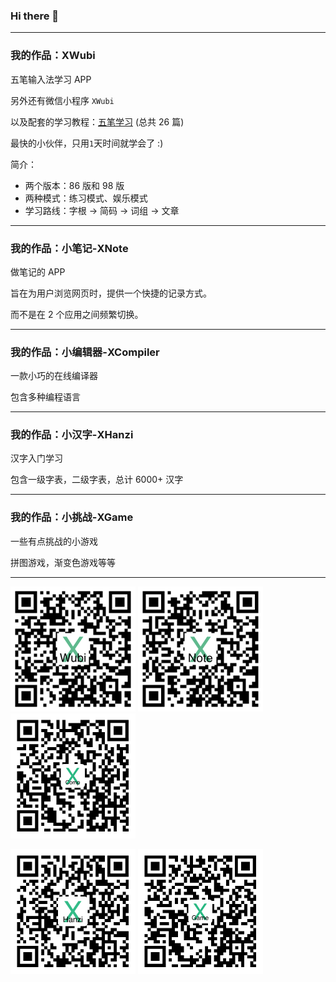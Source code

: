 ### Hi there 👋

---

### 我的作品：XWubi

五笔输入法学习 APP

另外还有微信小程序 `XWubi`

以及配套的学习教程：[五笔学习](https://mp.weixin.qq.com/mp/appmsgalbum?__biz=MzAwMDQ4OTE5Nw==&action=getalbum&album_id=1789127674695598085&scene=173&from_msgid=2457840578&from_itemidx=1&count=3&nolastread=1#wechat_redirect) (总共 26 篇)

最快的小伙伴，只用`1`天时间就学会了 :)

简介：
- 两个版本：86 版和 98 版
- 两种模式：练习模式、娱乐模式
- 学习路线：字根 -> 简码 -> 词组 -> 文章     

---

### 我的作品：小笔记-XNote

做笔记的 APP

旨在为用户浏览网页时，提供一个快捷的记录方式。

而不是在 2 个应用之间频繁切换。

---

### 我的作品：小编辑器-XCompiler

一款小巧的在线编译器

包含多种编程语言

---

### 我的作品：小汉字-XHanzi

汉字入门学习

包含一级字表，二级字表，总计 6000+ 汉字

---

### 我的作品：小挑战-XGame

一些有点挑战的小游戏

拼图游戏，渐变色游戏等等

---


<img src="https://github.com/xjh093/xjh093/blob/main/qrcxwubi.png" width = "200" height = "200"/> <img src="https://github.com/xjh093/xjh093/blob/main/qrcxnote.png" width = "200" height = "200"/> <img src="https://github.com/xjh093/xjh093/blob/main/qrxcomp.png" width = "200" height = "200"/> 

<img src="https://github.com/xjh093/xjh093/blob/main/%E5%B0%8F%E6%B1%89%E5%AD%97-XHanzi.png" width = "200" height = "200"/> <img src="https://github.com/xjh093/xjh093/blob/main/qrxgame.png" width = "200" height = "200"/>

